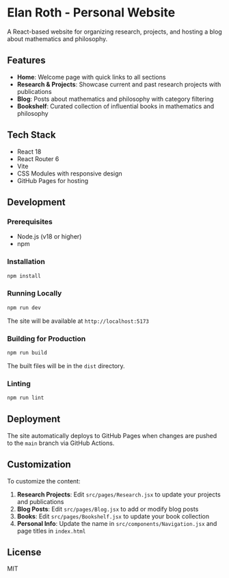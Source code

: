 # Elan Roth - Personal Website

A React-based website for organizing research, projects, and hosting a blog about mathematics and philosophy.

## Features

- **Home**: Welcome page with quick links to all sections
- **Research & Projects**: Showcase current and past research projects with publications
- **Blog**: Posts about mathematics and philosophy with category filtering
- **Bookshelf**: Curated collection of influential books in mathematics and philosophy

## Tech Stack

- React 18
- React Router 6
- Vite
- CSS Modules with responsive design
- GitHub Pages for hosting

## Development

### Prerequisites

- Node.js (v18 or higher)
- npm

### Installation

```bash
npm install
```

### Running Locally

```bash
npm run dev
```

The site will be available at `http://localhost:5173`

### Building for Production

```bash
npm run build
```

The built files will be in the `dist` directory.

### Linting

```bash
npm run lint
```

## Deployment

The site automatically deploys to GitHub Pages when changes are pushed to the `main` branch via GitHub Actions.

## Customization

To customize the content:

1. **Research Projects**: Edit `src/pages/Research.jsx` to update your projects and publications
2. **Blog Posts**: Edit `src/pages/Blog.jsx` to add or modify blog posts
3. **Books**: Edit `src/pages/Bookshelf.jsx` to update your book collection
4. **Personal Info**: Update the name in `src/components/Navigation.jsx` and page titles in `index.html`

## License

MIT